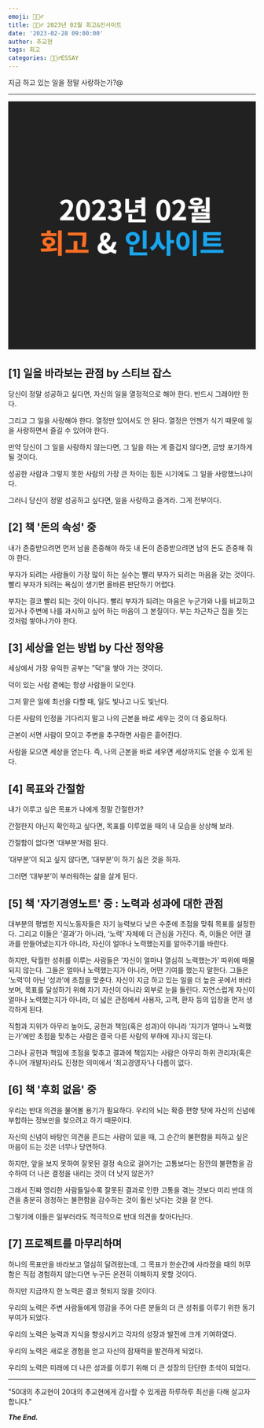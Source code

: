 ```yaml
---
emoji: 🙇🏻‍♂️
title: 🙇🏻‍♂️ 2023년 02월 회고&인사이트
date: '2023-02-28 09:00:00'
author: 추교현
tags: 회고
categories: 🙇🏻‍♂️ESSAY
---
```


지금 하고 있는 일을 정말 사랑하는가?@

---

![23.02.jpg](23.02.jpg)

## [1] 일을 바라보는 관점 by 스티브 잡스

당신이 정말 성공하고 싶다면, 자신의 일을 열정적으로 해야 한다. 반드시 그래야만 한다.

그리고 그 일을 사랑해야 한다. 열정만 있어서도 안 된다. 열정은 언젠가 식기 때문에 일을 사랑하면서 즐길 수 있어야 한다.

만약 당신이 그 일을 사랑하지 않는다면, 그 일을 하는 게 즐겁지 않다면, 금방 포기하게 될 것이다.

성공한 사람과 그렇지 못한 사람의 가장 큰 차이는 힘든 시기에도 그 일을 사랑했느냐이다.

그러니 당신이 정말 성공하고 싶다면, 일을 사랑하고 즐겨라. 그게 전부이다.

## [2] 책 '돈의 속성' 중

내가 존중받으려면 먼저 남을 존중해야 하듯 내 돈이 존중받으려면 남의 돈도 존중해 줘야 한다.

부자가 되려는 사람들이 가장 많이 하는 실수는 빨리 부자가 되려는 마음을 갖는 것이다. 빨리 부자가 되려는 욕심이 생기면 올바른 판단하기 어렵다.

부자는 결코 빨리 되는 것이 아니다. 빨리 부자가 되려는 마음은 누군가와 나를 비교하고 있거나 주변에 나를 과시하고 싶어 하는 마음이 그 본질이다. 부는 차근차근 집을 짓는 것처럼 쌓아나가야 한다.

## [3] 세상을 얻는 방법 by 다산 정약용

세상에서 가장 유익한 공부는 ”덕”을 쌓아 가는 것이다.

덕이 있는 사람 곁에는 항상 사람들이 모인다.

그저 맡은 일에 최선을 다할 때, 일도 빛나고 나도 빛난다.

다른 사람의 인정을 기다리지 말고 나의 근본을 바로 세우는 것이 더 중요하다.

근본이 서면 사람이 모이고 주변을 추구하면 사람은 흩어진다.

사람을 모으면 세상을 얻는다. 즉, 나의 근본을 바로 세우면 세상까지도 얻을 수 있게 된다.

## [4] 목표와 간절함

내가 이루고 싶은 목표가 나에게 정말 간절한가?

간절한지 아닌지 확인하고 싶다면, 목표를 이루었을 때의 내 모습을 상상해 보라.

간절함이 없다면 ‘대부분’처럼 된다.

’대부분’이 되고 싶지 않다면, ’대부분’이 하기 싫은 것을 하자.

그러면 ‘대부분’이 부러워하는 삶을 살게 된다.

## [5] 책 '자기경영노트' 중 : 노력과 성과에 대한 관점

대부분의 평범한 지식노동자들은 자기 능력보다 낮은 수준에 초점을 맞춰 목표를 설정한다. 그리고 이들은 ‘결과’가 아니라, ‘노력’ 자체에 더 관심을 가진다. 즉, 이들은 어떤 결과를 만들어냈는지가 아니라, 자신이 얼마나 노력했는지를 알아주기를 바란다.

하지만, 탁월한 성취를 이루는 사람들은 ’자신이 얼마나 열심히 노력했는가’ 따위에 매몰되지 않는다. 그들은 얼마나 노력했는지가 아니라, 어떤 기여를 했는지 말한다. 그들은 ‘노력’이 아닌 ‘성과’에 초점을 맞춘다. 자신이 지금 하고 있는 일을 더 높은 곳에서 바라보며, 목표를 달성하기 위해 자기 자신이 아니라 외부로 눈을 돌린다. 자연스럽게 자신이 얼마나 노력했는지가 아니라, 더 넓은 관점에서 사용자, 고객, 환자 등의 입장을 먼저 생각하게 된다.

직함과 지위가 아무리 높아도, 공헌과 책임(혹은 성과)이 아니라 ’자기가 얼마나 노력했는가’에만 초점을 맞추는 사람은 결국 다른 사람의 부하에 지나지 않는다.

그러나 공헌과 책임에 초점을 맞추고 결과에 책임지는 사람은 아무리 하위 관리자(혹은 주니어 개발자)라도 진정한 의미에서 ‘최고경영자’나 다름이 없다.

## [6] 책 '후회 없음' 중

우리는 반대 의견을 물어볼 용기가 필요하다. 우리의 뇌는 확증 편향 탓에 자신의 신념에 부합하는 정보만을 찾으려고 하기 때문이다.

자신의 신념이 바탕인 의견을 흔드는 사람이 있을 때, 그 순간의 불편함을 피하고 싶은 마음이 드는 것은 너무나 당연하다.

하지만, 앞을 보지 못하여 잘못된 결정 속으로 걸어가는 고통보다는 잠깐의 불편함을 감수하여 더 나은 결정을 내리는 것이 더 낫지 않은가?

그래서 진짜 영리한 사람들일수록 잘못된 결과로 인한 고통을 겪는 것보다 미리 반대 의견을 충분히 경청하는 불편함을 감수하는 것이 훨씬 낫다는 것을 잘 안다.

그렇기에 이들은 일부러라도 적극적으로 반대 의견을 찾아다닌다.

## [7] 프로젝트를 마무리하며

하나의 목표만을 바라보고 열심히 달려왔는데, 그 목표가 한순간에 사라졌을 때의 허무함은 직접 경험하지 않는다면 누구든 온전히 이해하지 못할 것이다.

하지만 지금까지 한 노력은 결코 헛되지 않을 것이다.

우리의 노력은 주변 사람들에게 영감을 주어 다른 분들의 더 큰 성취를 이루기 위한 동기부여가 되었다.

우리의 노력은 능력과 지식을 향상시키고 각자의 성장과 발전에 크게 기여하였다.

우리의 노력은 새로운 경험을 얻고 자신의 잠재력을 발견하게 되었다.

우리의 노력은 미래에 더 나은 성과를 이루기 위해 더 큰 성장의 단단한 초석이 되었다.

---

"50대의 추교현이 20대의 추교현에게 감사할 수 있게끔 하루하루 최선을 다해 살고자 합니다."

**_The End._**
